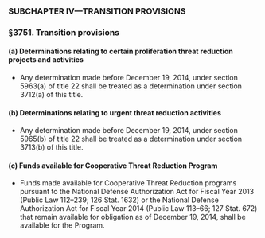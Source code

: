 ### SUBCHAPTER IV—TRANSITION PROVISIONS

### §3751. Transition provisions
#### (a) Determinations relating to certain proliferation threat reduction projects and activities
* Any determination made before December 19, 2014, under section 5963(a) of title 22 shall be treated as a determination under section 3712(a) of this title.

#### (b) Determinations relating to urgent threat reduction activities
* Any determination made before December 19, 2014, under section 5965(b) of title 22 shall be treated as a determination under section 3713(b) of this title.

#### (c) Funds available for Cooperative Threat Reduction Program
* Funds made available for Cooperative Threat Reduction programs pursuant to the National Defense Authorization Act for Fiscal Year 2013 (Public Law 112–239; 126 Stat. 1632) or the National Defense Authorization Act for Fiscal Year 2014 (Public Law 113–66; 127 Stat. 672) that remain available for obligation as of December 19, 2014, shall be available for the Program.